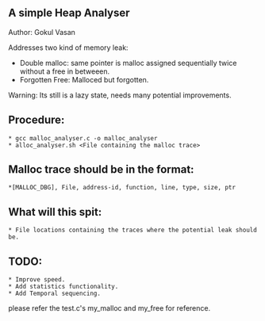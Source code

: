 
A simple Heap Analyser
---------------------

Author: Gokul Vasan

Addresses two kind of memory leak:

* Double malloc: same pointer is malloc assigned sequentially twice without a free in betweeen.
* Forgotten Free: Malloced but forgotten.

Warning: Its still is a lazy state, needs many potential improvements.

Procedure:
-----------
	* gcc malloc_analyser.c -o malloc_analyser
	* alloc_analyser.sh <File containing the malloc trace>
	
Malloc trace should be in the format:
-------------------------------------
	*[MALLOC_DBG], File, address-id, function, line, type, size, ptr
	
What will this spit:
--------------------
	* File locations containing the traces where the potential leak should be.
	
TODO:
------
	* Improve speed.
	* Add statistics functionality.
	* Add Temporal sequencing.

please refer the test.c's my_malloc and my_free for reference.



